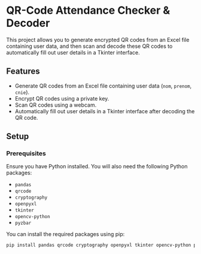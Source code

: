 # QR-Code Attendance Checker & Decoder

This project allows you to generate encrypted QR codes from an Excel file containing user data, and then scan and decode these QR codes to automatically fill out user details in a Tkinter interface.

## Features

- Generate QR codes from an Excel file containing user data (`nom`, `prenom`, `cnie`).
- Encrypt QR codes using a private key.
- Scan QR codes using a webcam.
- Automatically fill out user details in a Tkinter interface after decoding the QR code.

## Setup

### Prerequisites

Ensure you have Python installed. You will also need the following Python packages:

- `pandas`
- `qrcode`
- `cryptography`
- `openpyxl`
- `tkinter`
- `opencv-python`
- `pyzbar`

You can install the required packages using pip:

```bash
pip install pandas qrcode cryptography openpyxl tkinter opencv-python pyzbar
